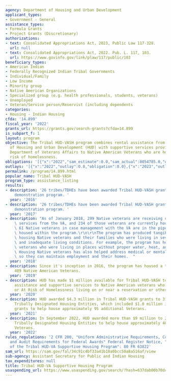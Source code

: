 ```yaml
---
agency: Department of Housing and Urban Development
applicant_types:
- Government - General
assistance_types:
- Formula Grants
- Project Grants (Discretionary)
authorizations:
- text: Consolidated Appropriations Act, 2023, Public Law 117-328.
  url: null
- text: Consolidated Appropriations Act, 2022. Pub. L. 117, 103.
  url: https://www.govinfo.gov/link/plaw/117/public/103
beneficiary_types:
- American Indian
- Federally Recognized Indian Tribal Governments
- Individual/Family
- Low Income
- Minority group
- Native American Organizations
- Specialized group (e.g. health professionals, students, veterans)
- Unemployed
- Veteran/Service person/Reservist (including dependents
categories:
- Housing - Indian Housing
cfda: '14.899'
fiscal_year: '2022'
grants_url: https://grants.gov/search-grants?cfda=14.899
is_subpart_f: 1
layout: program
objective: The Tribal HUD-VASH program combines rental assistance from the Department
  of Housing and Urban Development (HUD) with supportive services provided by the
  Department of Veterans Affairs to Native American Veterans who are homeless or at
  risk of homelessness.
obligations: '[{"x":"2022","sam_estimate":0.0,"sam_actual":8054785.0,"usa_spending_actual":0.0},{"x":"2023","sam_estimate":10267321.0,"sam_actual":0.0,"usa_spending_actual":0.0},{"x":"2024","sam_estimate":5000000.0,"sam_actual":0.0,"usa_spending_actual":0.0}]'
outlays: '[{"x":"2022","outlay":0.0,"obligation":0.0},{"x":"2023","outlay":0.0,"obligation":0.0},{"x":"2024","outlay":0.0,"obligation":0.0}]'
permalink: /program/14.899.html
popular_name: Tribal HUD-VASH
program_type: assistance_listing
results:
- description: '26 tribes/TDHEs have been awarded Tribal HUD-VASH grants under the
    demonstration program. '
  year: '2016'
- description: '26 tribes/TDHEs have been awarded Tribal HUD-VASH grants under the
    demonstration program. '
  year: '2017'
- description: "As of January 2018, 299 Native veterans are receiving case management\
    \ services from the VA, and 234 of those veterans are currently housed. The remaining\
    \ 61 Native veterans in case management with the VA are in the pipeline to be\
    \ housed within the program.\r\n\r\nThe program has produced tangible results,\
    \ housing Native veterans and their families who were living in severely overcrowded\
    \ and inadequate living conditions. For example, the program has housed Native\
    \ veterans who were living in places without proper water, heat, and electricity.\
    \ Housing Native veterans has also helped address medical or mental health needs\
    \ so they can maintain employment and their homes.  "
  year: '2018'
- description: Since it's inception in 2016, the program has housed a total of approximately
    489 Native American Veterans.
  year: '2019'
- description: HUD has made $1 million available for Tribal HUD-VASH to provide rental
    assistance and supportive services to Native American veterans who are Homeless
    or At Risk of Homelessness living on or near a reservation or other Indian areas.
  year: '2020'
- description: HUD awarded $4.3 million in Tribal HUD-VASH grants to 31 Tribes and
    Tribally Designated Housing Entities, which included $1.0 million in expansion
    grants to help house approximately 95 additional Veterans.
  year: '2021'
- description: In September 2022, HUD awarded more than $9 million to 28 Tribes and
    Tribally Designated Housing Entities to help house approximately 400 Native American
    Veterans.
  year: '2022'
rules_regulations: '2 CFR 200, "Uniform Administrative Requirements, Cost Principles,
  and Audit Requirements for Federal Awards" Federal Register Notice, "Implementation
  of the Tribal HUD-VA Supportive Housing Program": 80 FR 63822'
sam_url: https://sam.gov/fal/34c91c4bf33a41b18a0bcc50a8a516af/view
sub-agency: Assistant Secretary for Public and Indian Housing
tax_expenditures: null
title: Tribal HUD-VA Supportive Housing Program
usaspending_url: https://www.usaspending.gov/search/?hash=637dab00b70dca558d05af610a645ac9
---
```

